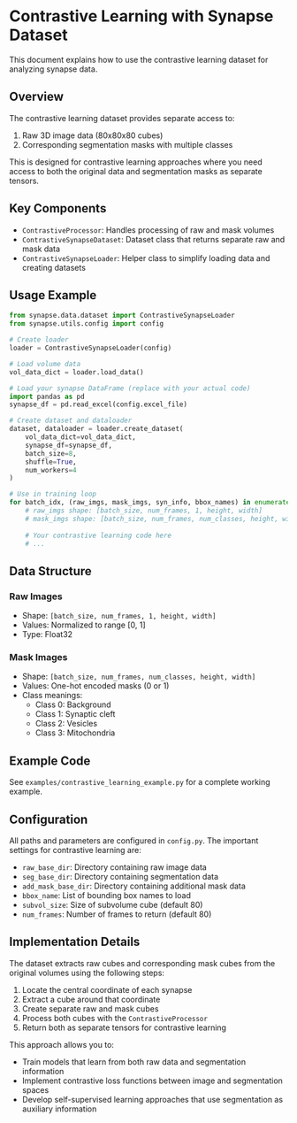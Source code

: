 # Contrastive Learning with Synapse Dataset

This document explains how to use the contrastive learning dataset for analyzing synapse data.

## Overview

The contrastive learning dataset provides separate access to:
1. Raw 3D image data (80x80x80 cubes)
2. Corresponding segmentation masks with multiple classes

This is designed for contrastive learning approaches where you need access to both the original data and segmentation masks as separate tensors.

## Key Components

- `ContrastiveProcessor`: Handles processing of raw and mask volumes
- `ContrastiveSynapseDataset`: Dataset class that returns separate raw and mask data
- `ContrastiveSynapseLoader`: Helper class to simplify loading data and creating datasets

## Usage Example

```python
from synapse.data.dataset import ContrastiveSynapseLoader
from synapse.utils.config import config

# Create loader
loader = ContrastiveSynapseLoader(config)

# Load volume data
vol_data_dict = loader.load_data()

# Load your synapse DataFrame (replace with your actual code)
import pandas as pd
synapse_df = pd.read_excel(config.excel_file)

# Create dataset and dataloader
dataset, dataloader = loader.create_dataset(
    vol_data_dict=vol_data_dict,
    synapse_df=synapse_df,
    batch_size=8,
    shuffle=True,
    num_workers=4
)

# Use in training loop
for batch_idx, (raw_imgs, mask_imgs, syn_info, bbox_names) in enumerate(dataloader):
    # raw_imgs shape: [batch_size, num_frames, 1, height, width]
    # mask_imgs shape: [batch_size, num_frames, num_classes, height, width]
    
    # Your contrastive learning code here
    # ...
```

## Data Structure

### Raw Images
- Shape: `[batch_size, num_frames, 1, height, width]`
- Values: Normalized to range [0, 1]
- Type: Float32

### Mask Images
- Shape: `[batch_size, num_frames, num_classes, height, width]`
- Values: One-hot encoded masks (0 or 1)
- Class meanings:
  - Class 0: Background
  - Class 1: Synaptic cleft
  - Class 2: Vesicles
  - Class 3: Mitochondria

## Example Code

See `examples/contrastive_learning_example.py` for a complete working example.

## Configuration

All paths and parameters are configured in `config.py`. The important settings for contrastive learning are:

- `raw_base_dir`: Directory containing raw image data
- `seg_base_dir`: Directory containing segmentation data
- `add_mask_base_dir`: Directory containing additional mask data
- `bbox_name`: List of bounding box names to load
- `subvol_size`: Size of subvolume cube (default 80)
- `num_frames`: Number of frames to return (default 80)

## Implementation Details

The dataset extracts raw cubes and corresponding mask cubes from the original volumes using the following steps:

1. Locate the central coordinate of each synapse
2. Extract a cube around that coordinate
3. Create separate raw and mask cubes
4. Process both cubes with the `ContrastiveProcessor`
5. Return both as separate tensors for contrastive learning

This approach allows you to:
- Train models that learn from both raw data and segmentation information
- Implement contrastive loss functions between image and segmentation spaces
- Develop self-supervised learning approaches that use segmentation as auxiliary information 